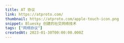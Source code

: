 ```yaml
---
title: AT 协议
link: https://atproto.com/
thumbnail: https://atproto.com/apple-touch-icon.png
snippet: Bluesky 创建的社交网络技术
tags: ["网络协议"]
createdAt: 2023-01-30T00:00:00.000Z
---
```

